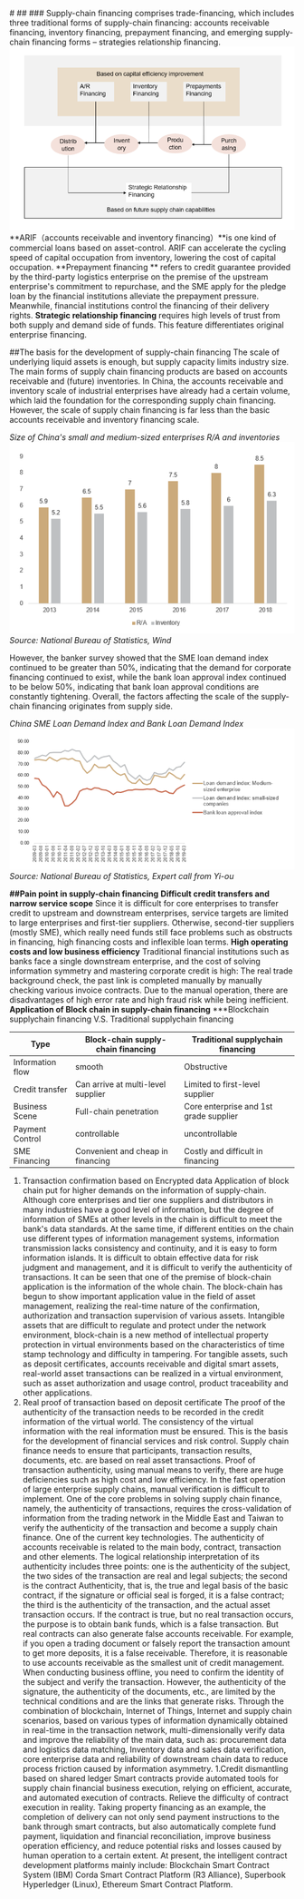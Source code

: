 #<Supply-chain-financing-and-blockz-chain>
##<The current state of supply-chain financing>
###<The main form of supply-chain financing>
Supply-chain financing comprises trade-financing, which includes three traditional forms of supply-chain financing: accounts receivable financing, inventory financing, prepayment financing, and emerging supply-chain financing forms – strategies relationship financing.
![Alt Text](https://github.com/Pkuyinyue/supply-chain-financing-and-blockz-chain/blob/master/1.Main%20form%20of%20supply%20chain.png)
**ARIF（accounts receivable and inventory financing）**is one kind of commercial loans based on asset-control. ARIF can accelerate the cycling speed of capital occupation from inventory, lowering the cost of capital occupation. 
**Prepayment financing **  refers to credit guarantee provided by the third-party logistics enterprise on the premise of the upstream enterprise's commitment to repurchase, and the SME apply for the pledge loan by the financial institutions alleviate the prepayment pressure. Meanwhile, financial institutions control the financing of their delivery rights.
**Strategic relationship financing** requires high levels of trust from both supply and demand side of funds. This feature differentiates original enterprise financing.

##The basis for the development of supply-chain financing
The scale of underlying liquid assets is enough, but supply capacity limits industry size.
The main forms of supply chain financing products are based on accounts receivable and (future) inventories. In China, the accounts receivable and inventory scale of industrial enterprises have already had a certain volume, which laid the foundation for the corresponding supply chain financing. However, the scale of supply chain financing is far less than the basic accounts receivable and inventory financing scale.

_Size of China's small and medium-sized enterprises R/A and inventories_
![Alt Text](https://github.com/Pkuyinyue/supply-chain-financing-and-blockz-chain/blob/master/2.demand%20of%20supply%20chain.png)
_Source: National Bureau of Statistics, Wind_

However, the banker survey showed that the SME loan demand index continued to be greater than 50%, indicating that the demand for corporate financing continued to exist, while the bank loan approval index continued to be below 50%, indicating that bank loan approval conditions are constantly tightening. Overall, the factors affecting the scale of the supply-chain financing originates from supply side.

_China SME Loan Demand Index and Bank Loan Demand Index_
![Alt Text](https://github.com/Pkuyinyue/supply-chain-financing-and-blockz-chain/blob/master/3.%20SME%20Index.png)
_Source: National Bureau of Statistics, Expert call from Yi-ou_

**##Pain point in supply-chain financing**
**Difficult credit transfers and narrow service scope**
Since it is difficult for core enterprises to transfer credit to upstream and downstream enterprises, service targets are limited to large enterprises and first-tier suppliers. Otherwise, second-tier suppliers (mostly SME), which really need funds still face problems such as obstructs in financing, high financing costs and inflexible loan terms.
**High operating costs and low business efficiency**
Traditional financial institutions such as banks face a single downstream enterprise, and the cost of solving information symmetry and mastering corporate credit is high:
The real trade background check, the past link is completed manually by manually checking various invoice contracts. Due to the manual operation, there are disadvantages of high error rate and high fraud risk while being inefficient.
**Application of Block chain in supply-chain financing**
***Blockchain supplychain financing V.S. Traditional supplychain financing

Type|Block-chain supply-chain financing |Traditional supplychain financing
-----|----------------------------------|---------------------------------
Information flow|smooth|Obstructive 
Credit transfer|Can arrive at multi-level supplier|Limited to first-level supplier
Business Scene|Full-chain penetration|Core enterprise and 1st grade supplier
Payment Control|controllable|uncontrollable
SME Financing|Convenient and cheap in financing|Costly and difficult in financing

1. Transaction confirmation based on Encrypted data
Application of block chain put for higher demands on the information of supply-chain. Although core enterprises and tier one suppliers and distributors in many industries have a good level of information, but the degree of information of SMEs at other levels in the chain is difficult to meet the bank's data standards. At the same time, if different entities on the chain use different types of information management systems, information transmission lacks consistency and continuity, and it is easy to form information islands. It is difficult to obtain effective data for risk judgment and management, and it is difficult to verify the authenticity of transactions. It can be seen that one of the premise of block-chain application is the information of the whole chain.
The block-chain has begun to show important application value in the field of asset management, realizing the real-time nature of the confirmation, authorization and transaction supervision of various assets. Intangible assets that are difficult to regulate and protect under the network environment, block-chain is a new method of intellectual property protection in virtual environments based on the characteristics of time stamp technology and difficulty in tampering. For tangible assets, such as deposit certificates, accounts receivable and digital smart assets, real-world asset transactions can be realized in a virtual environment, such as asset authorization and usage control, product traceability and other applications.
1. Real proof of transaction based on deposit certificate
The proof of the authenticity of the transaction needs to be recorded in the credit information of the virtual world. The consistency of the virtual information with the real information must be ensured. This is the basis for the development of financial services and risk control. Supply chain finance needs to ensure that participants, transaction results, documents, etc. are based on real asset transactions. Proof of transaction authenticity, using manual means to verify, there are huge deficiencies such as high cost and low efficiency. In the fast operation of large enterprise supply chains, manual verification is difficult to implement. One of the core problems in solving supply chain finance, namely, the authenticity of transactions, requires the cross-validation of information from the trading network in the Middle East and Taiwan to verify the authenticity of the transaction and become a supply chain finance. One of the current key technologies.
The authenticity of accounts receivable is related to the main body, contract, transaction and other elements. The logical relationship interpretation of its authenticity includes three points: one is the authenticity of the subject, the two sides of the transaction are real and legal subjects; the second is the contract Authenticity, that is, the true and legal basis of the basic contract, if the signature or official seal is forged, it is a false contract; the third is the authenticity of the transaction, and the actual asset transaction occurs. If the contract is true, but no real transaction occurs, the purpose is to obtain bank funds, which is a false transaction.
But real contracts can also generate false accounts receivable. For example, if you open a trading document or falsely report the transaction amount to get more deposits, it is a false receivable. Therefore, it is reasonable to use accounts receivable as the smallest unit of credit management. When conducting business offline, you need to confirm the identity of the subject and verify the transaction. However, the authenticity of the signature, the authenticity of the documents, etc., are limited by the technical conditions and are the links that generate risks.
Through the combination of blockchain, Internet of Things, Internet and supply chain scenarios, based on various types of information dynamically obtained in real-time in the transaction network, multi-dimensionally verify data and improve the reliability of the main data, such as: procurement data and logistics data matching, Inventory data and sales data verification, core enterprise data and reliability of downstream chain data to reduce process friction caused by information asymmetry.
1.Credit dismantling based on shared ledger
Smart contracts provide automated tools for supply chain financial business execution, relying on efficient, accurate, and automated execution of contracts. Relieve the difficulty of contract execution in reality. Taking property financing as an example, the completion of delivery can not only send payment instructions to the bank through smart contracts, but also automatically complete fund payment, liquidation and financial reconciliation, improve business operation efficiency, and reduce potential risks and losses caused by human operation to a certain extent. 
At present, the intelligent contract development platforms mainly include: Blockchain Smart Contract System (IBM) Corda Smart Contract Platform (R3 Alliance), Superbook Hyperledger (Linux), Ethereum Smart Contract Platform.


